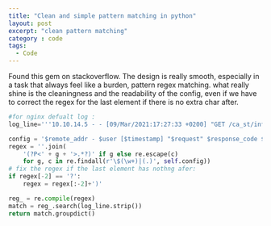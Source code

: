 ```yaml
---
title: "Clean and simple pattern matching in python"
layout: post
excerpt: "clean pattern matching"
category : code
tags:
  - Code
---
```


Found this gem on stackoverflow. The design is really smooth, especially in a task that always feel like a burden, pattern regex matching.
what really shine is the cleaningness and the readability of the config, even if we have to correct the regex for the last element if there is no extra char after.

```python
#for nginx defualt log :
log_line='''10.10.14.5 - - [09/Mar/2021:17:27:33 +0200] "GET /ca_st/info.php HTTP/1.1" 404 153 "-" "Mozilla/5.0 (X11; Linux x86_64; rv:69.0) Gecko/20100101 Firefox/69.0"'''

config = '$remote_addr - $user [$timestamp] "$request" $response_code $response_size "$referer" "$user_agent"'
regex = ''.join(
    '(?P<' + g + '>.*?)' if g else re.escape(c)
    for g, c in re.findall(r'\$(\w+)|(.)', self.config))
# fix the regex if the last element has nothng afer:
if regex[-2] == '?':
    regex = regex[:-2]+')'

reg_ = re.compile(regex)
match = reg_.search(log_line.strip())
return match.groupdict()

```